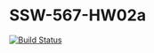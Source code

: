 # SSW-567-HW02a

[![Build Status](https://app.travis-ci.com/sidhdhuk09/SSW-567-HW02a.svg?branch=main)](https://app.travis-ci.com/sidhdhuk09/SSW-567-HW02a)
